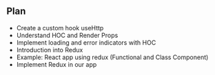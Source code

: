 ## Plan

* Create a custom hook useHttp
* Understand HOC and Render Props
* Implement loading and error indicators with HOC
* Introduction into Redux
* Example: React app using redux (Functional and Class Component)
* Implement Redux in our app
